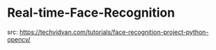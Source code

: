 # Real-time-Face-Recognition
src: https://techvidvan.com/tutorials/face-recognition-project-python-opencv/
